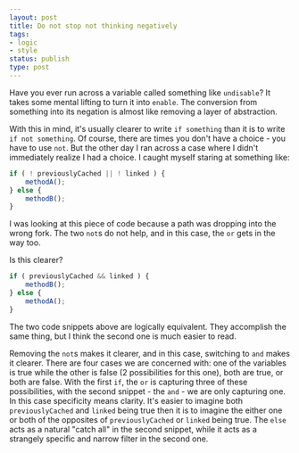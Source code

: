 ```yaml
---
layout: post
title: Do not stop not thinking negatively
tags:
- logic
- style
status: publish
type: post
---
```

Have you ever run across a variable called something like `undisable`? It takes some mental lifting to turn it into
`enable`. The conversion from something into its negation is almost like removing a layer of abstraction.

With this in mind, it's usually clearer to write `if something` than it is to write `if not something`. Of course, there
are times you don't have a choice - you have to use `not`. But the other day I ran across a case where I didn't
immediately realize I had a choice. I caught myself staring at something like:

```javascript
if ( ! previouslyCached || ! linked ) {
    methodA();
} else {
    methodB();
}
```

I was looking at this piece of code because a path was dropping into the wrong fork. The two `not`s do not help, and in
this case, the `or` gets in the way too.

Is this clearer?

```javascript
if ( previouslyCached && linked ) {
    methodB();
} else {
    methodA();
}
```

The two code snippets above are logically equivalent. They accomplish the same thing, but I think the second one is much
easier to read.

Removing the `not`s makes it clearer, and in this case, switching to `and` makes it clearer. There are
four cases we are concerned with: one of the variables is true while the other is false (2 possibilities for this one),
both are true, or both are false. With the first `if`, the `or` is capturing three of these possibilities, with the
second snippet - the `and` - we are only capturing one. In this case specificity means clarity. It's easier to imagine
both `previouslyCached` and `linked` being true then it is to imagine the either one or both of the opposites of
`previouslyCached` or `linked` being true. The `else` acts as a natural "catch all" in the second snippet, while it acts
as a strangely specific and narrow filter in the second one.

